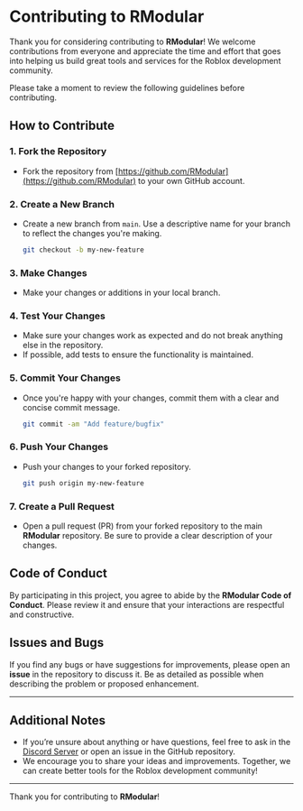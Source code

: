 # Contributing to RModular

Thank you for considering contributing to **RModular**! We welcome contributions from everyone and appreciate the time and effort that goes into helping us build great tools and services for the Roblox development community.

Please take a moment to review the following guidelines before contributing.

## How to Contribute

### 1. **Fork the Repository**
   - Fork the repository from [https://github.com/RModular](https://github.com/RModular) to your own GitHub account.

### 2. **Create a New Branch**
   - Create a new branch from `main`. Use a descriptive name for your branch to reflect the changes you're making.
     ```bash
     git checkout -b my-new-feature
     ```

### 3. **Make Changes**
   - Make your changes or additions in your local branch.

### 4. **Test Your Changes**
   - Make sure your changes work as expected and do not break anything else in the repository.
   - If possible, add tests to ensure the functionality is maintained.

### 5. **Commit Your Changes**
   - Once you're happy with your changes, commit them with a clear and concise commit message.
     ```bash
     git commit -am "Add feature/bugfix"
     ```

### 6. **Push Your Changes**
   - Push your changes to your forked repository.
     ```bash
     git push origin my-new-feature
     ```

### 7. **Create a Pull Request**
   - Open a pull request (PR) from your forked repository to the main **RModular** repository. Be sure to provide a clear description of your changes.

## Code of Conduct

By participating in this project, you agree to abide by the **RModular Code of Conduct**. Please review it and ensure that your interactions are respectful and constructive.

## Issues and Bugs

If you find any bugs or have suggestions for improvements, please open an **issue** in the repository to discuss it. Be as detailed as possible when describing the problem or proposed enhancement.

---

## Additional Notes

- If you’re unsure about anything or have questions, feel free to ask in the [Discord Server](https://discord.gg/6kdStGJ6KS) or open an issue in the GitHub repository.
- We encourage you to share your ideas and improvements. Together, we can create better tools for the Roblox development community!

---

Thank you for contributing to **RModular**!
